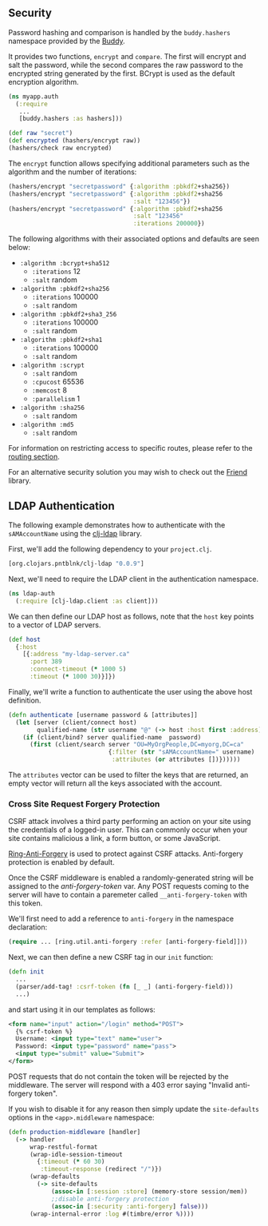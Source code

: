 ## Security

Password hashing and comparison is handled by the `buddy.hashers` namespace provided by the [Buddy](https://funcool.github.io/buddy/latest/).

It provides two functions, `encrypt` and `compare`. The first will encrypt and salt the password,
while the second compares the raw password to the encrypted string generated by the first. BCrypt
is used as the default encryption algorithm.

```clojure
(ns myapp.auth
  (:require
   ...
   [buddy.hashers :as hashers]))

(def raw "secret")
(def encrypted (hashers/encrypt raw))
(hashers/check raw encrypted)
```

The `encrypt` function allows specifying additional parameters such as the algorithm and the number of iterations:

```clojure
(hashers/encrypt "secretpassword" {:algorithm :pbkdf2+sha256})
(hashers/encrypt "secretpassword" {:algorithm :pbkdf2+sha256
                                   :salt "123456"})
(hashers/encrypt "secretpassword" {:algorithm :pbkdf2+sha256
                                   :salt "123456"
                                   :iterations 200000})
```

The following algorithms with their associated options and defaults are seen below:

* `:algorithm :bcrypt+sha512`
  * `:iterations` 12
  * `:salt` random
* `:algorithm :pbkdf2+sha256`
  * `:iterations` 100000
  * `:salt` random
* `:algorithm :pbkdf2+sha3_256`
  * `:iterations` 100000
  * `:salt` random
* `:algorithm :pbkdf2+sha1`
  * `:iterations` 100000
  * `:salt` random
* `:algorithm :scrypt`
  * `:salt` random
  * `:cpucost` 65536
  * `:memcost` 8
  * `:parallelism` 1
* `:algorithm :sha256`
  * `:salt` random
* `:algorithm :md5`
  * `:salt` random


For information on restricting access to specific routes, please refer to the [routing section](/docs/routes.md#marking_routes_as_restricted).

For an alternative security solution you may wish to check out the [Friend](https://github.com/cemerick/friend) library.

## LDAP Authentication

The following example demonstrates how to authenticate with the `sAMAccountName` using the [clj-ldap](https://github.com/pauldorman/clj-ldap) library.

First, we'll add the following dependency to your `project.clj`.

```clojure
[org.clojars.pntblnk/clj-ldap "0.0.9"]
```

Next, we'll need to require the LDAP client in the authentication namespace.

```clojure
(ns ldap-auth
  (:require [clj-ldap.client :as client]))
```

We can then define our LDAP host as follows, note that the `host` key points to a vector of LDAP servers.

```clojure
(def host
  {:host
    [{:address "my-ldap-server.ca"
      :port 389
      :connect-timeout (* 1000 5)
      :timeout (* 1000 30)}]})
```

Finally, we'll write a function to authenticate the user using the above host definition.

```clojure
(defn authenticate [username password & [attributes]]
  (let [server (client/connect host)
        qualified-name (str username "@" (-> host :host first :address))]
    (if (client/bind? server qualified-name  password)
      (first (client/search server "OU=MyOrgPeople,DC=myorg,DC=ca"
                            {:filter (str "sAMAccountName=" username)
                             :attributes (or attributes [])})))))
```

The `attributes` vector can be used to filter the keys that are returned, an empty vector will return all the keys associated with the account.

### Cross Site Request Forgery Protection

CSRF attack involves a third party performing an action on your site using the credentials of a logged-in user.
This can commonly occur when your site contains malicious a link, a form button, or some JavaScript.

[Ring-Anti-Forgery](https://github.com/ring-clojure/ring-anti-forgery) is used to protect against CSRF attacks. Anti-forgery protection is enabled by default.

Once the CSRF middleware is enabled a randomly-generated string will be assigned to the *anti-forgery-token* var.
Any POST requests coming to the server will have to contain a paremeter called `__anti-forgery-token` with
this token.

We'll first need to add a reference to `anti-forgery` in the namespace declaration:

```clojure
(require ... [ring.util.anti-forgery :refer [anti-forgery-field]]))
```

Next, we can then define a new CSRF tag in our `init` function:

```clojure
(defn init
  ...
  (parser/add-tag! :csrf-token (fn [_ _] (anti-forgery-field)))
  ...)
```

and start using it in our templates as follows:

```xml
<form name="input" action="/login" method="POST">
  {% csrf-token %}
  Username: <input type="text" name="user">
  Password: <input type="password" name="pass">
  <input type="submit" value="Submit">
</form>
```

POST requests that do not contain the token will be rejected by the middleware. The server will
respond with a 403 error saying "Invalid anti-forgery token".

If you wish to disable it for any reason then simply update the `site-defaults` options in the `<app>.middleware` namespace:

```clojure
(defn production-middleware [handler]
  (-> handler
      wrap-restful-format
      (wrap-idle-session-timeout
        {:timeout (* 60 30)
         :timeout-response (redirect "/")})
      (wrap-defaults
        (-> site-defaults
            (assoc-in [:session :store] (memory-store session/mem))
            ;;disable anti-forgery protection
            (assoc-in [:security :anti-forgery] false)))
      (wrap-internal-error :log #(timbre/error %))))
```

